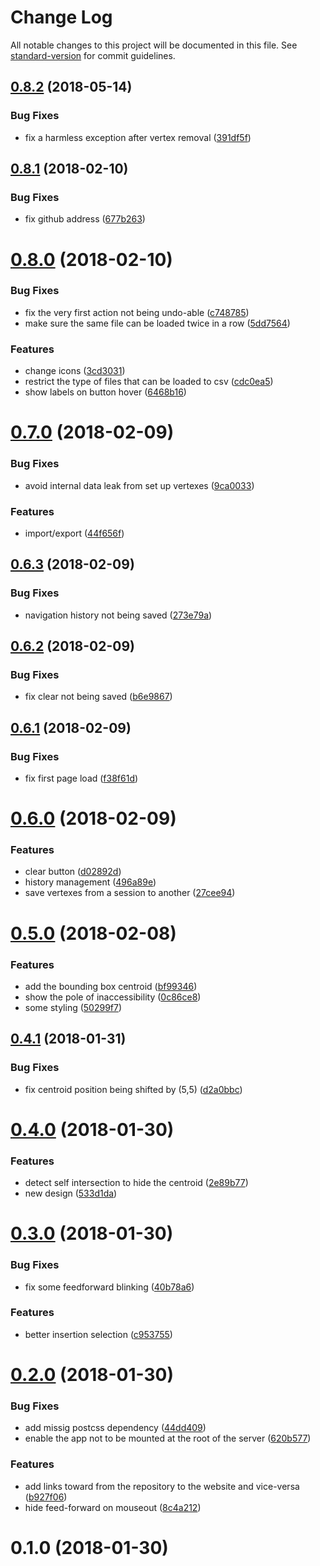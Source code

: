# Change Log

All notable changes to this project will be documented in this file. See [standard-version](https://github.com/conventional-changelog/standard-version) for commit guidelines.

<a name="0.8.2"></a>
## [0.8.2](https://github.com/QuentinRoy/polygon-centroid-viewer/compare/v0.8.1...v0.8.2) (2018-05-14)


### Bug Fixes

* fix a harmless exception after vertex removal ([391df5f](https://github.com/QuentinRoy/polygon-centroid-viewer/commit/391df5f))



<a name="0.8.1"></a>
## [0.8.1](https://github.com/QuentinRoy/polygon-centroid-viewer/compare/v0.8.0...v0.8.1) (2018-02-10)


### Bug Fixes

* fix github address ([677b263](https://github.com/QuentinRoy/polygon-centroid-viewer/commit/677b263))



<a name="0.8.0"></a>
# [0.8.0](https://github.com/QuentinRoy/polygon-centroid-viewer/compare/v0.7.0...v0.8.0) (2018-02-10)


### Bug Fixes

* fix the very first action not being undo-able ([c748785](https://github.com/QuentinRoy/polygon-centroid-viewer/commit/c748785))
* make sure the same file can be loaded twice in a row ([5dd7564](https://github.com/QuentinRoy/polygon-centroid-viewer/commit/5dd7564))


### Features

* change icons ([3cd3031](https://github.com/QuentinRoy/polygon-centroid-viewer/commit/3cd3031))
* restrict the type of files that can be loaded to csv ([cdc0ea5](https://github.com/QuentinRoy/polygon-centroid-viewer/commit/cdc0ea5))
* show labels on button hover ([6468b16](https://github.com/QuentinRoy/polygon-centroid-viewer/commit/6468b16))



<a name="0.7.0"></a>
# [0.7.0](https://github.com/QuentinRoy/polygon-centroid-viewer/compare/v0.6.3...v0.7.0) (2018-02-09)


### Bug Fixes

* avoid internal data leak from set up vertexes ([9ca0033](https://github.com/QuentinRoy/polygon-centroid-viewer/commit/9ca0033))


### Features

* import/export ([44f656f](https://github.com/QuentinRoy/polygon-centroid-viewer/commit/44f656f))



<a name="0.6.3"></a>
## [0.6.3](https://github.com/QuentinRoy/polygon-centroid-viewer/compare/v0.6.2...v0.6.3) (2018-02-09)


### Bug Fixes

* navigation history not being saved ([273e79a](https://github.com/QuentinRoy/polygon-centroid-viewer/commit/273e79a))



<a name="0.6.2"></a>
## [0.6.2](https://github.com/QuentinRoy/polygon-centroid-viewer/compare/v0.6.1...v0.6.2) (2018-02-09)


### Bug Fixes

* fix clear not being saved ([b6e9867](https://github.com/QuentinRoy/polygon-centroid-viewer/commit/b6e9867))



<a name="0.6.1"></a>
## [0.6.1](https://github.com/QuentinRoy/polygon-centroid-viewer/compare/v0.6.0...v0.6.1) (2018-02-09)


### Bug Fixes

* fix first page load ([f38f61d](https://github.com/QuentinRoy/polygon-centroid-viewer/commit/f38f61d))



<a name="0.6.0"></a>
# [0.6.0](https://github.com/QuentinRoy/polygon-centroid-viewer/compare/v0.5.0...v0.6.0) (2018-02-09)


### Features

* clear button ([d02892d](https://github.com/QuentinRoy/polygon-centroid-viewer/commit/d02892d))
* history management ([496a89e](https://github.com/QuentinRoy/polygon-centroid-viewer/commit/496a89e))
* save vertexes from a session to another ([27cee94](https://github.com/QuentinRoy/polygon-centroid-viewer/commit/27cee94))



<a name="0.5.0"></a>
# [0.5.0](https://github.com/QuentinRoy/polygon-centroid-viewer/compare/v0.4.1...v0.5.0) (2018-02-08)


### Features

* add the bounding box centroid ([bf99346](https://github.com/QuentinRoy/polygon-centroid-viewer/commit/bf99346))
* show the pole of inaccessibility ([0c86ce8](https://github.com/QuentinRoy/polygon-centroid-viewer/commit/0c86ce8))
* some styling ([50299f7](https://github.com/QuentinRoy/polygon-centroid-viewer/commit/50299f7))



<a name="0.4.1"></a>
## [0.4.1](https://github.com/QuentinRoy/polygon-centroid-viewer/compare/v0.4.0...v0.4.1) (2018-01-31)


### Bug Fixes

* fix centroid position being shifted by (5,5) ([d2a0bbc](https://github.com/QuentinRoy/polygon-centroid-viewer/commit/d2a0bbc))



<a name="0.4.0"></a>
# [0.4.0](https://github.com/QuentinRoy/polygon-centroid-viewer/compare/v0.3.0...v0.4.0) (2018-01-30)


### Features

* detect self intersection to hide the centroid ([2e89b77](https://github.com/QuentinRoy/polygon-centroid-viewer/commit/2e89b77))
* new design ([533d1da](https://github.com/QuentinRoy/polygon-centroid-viewer/commit/533d1da))



<a name="0.3.0"></a>
# [0.3.0](https://github.com/QuentinRoy/polygon-centroid-viewer/compare/v0.2.0...v0.3.0) (2018-01-30)


### Bug Fixes

* fix some feedforward blinking ([40b78a6](https://github.com/QuentinRoy/polygon-centroid-viewer/commit/40b78a6))


### Features

* better insertion selection ([c953755](https://github.com/QuentinRoy/polygon-centroid-viewer/commit/c953755))



<a name="0.2.0"></a>
# [0.2.0](https://github.com/QuentinRoy/polygon-centroid-viewer/compare/v0.1.0...v0.2.0) (2018-01-30)


### Bug Fixes

* add missig postcss dependency ([44dd409](https://github.com/QuentinRoy/polygon-centroid-viewer/commit/44dd409))
* enable the app not to be mounted at the root of the server ([620b577](https://github.com/QuentinRoy/polygon-centroid-viewer/commit/620b577))


### Features

* add links toward from the repository to the website and vice-versa ([b927f06](https://github.com/QuentinRoy/polygon-centroid-viewer/commit/b927f06))
* hide feed-forward on mouseout ([8c4a212](https://github.com/QuentinRoy/polygon-centroid-viewer/commit/8c4a212))



<a name="0.1.0"></a>
# 0.1.0 (2018-01-30)
